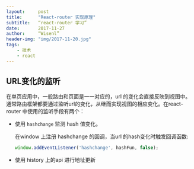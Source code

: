 ```yaml
---
layout:     post
title:      "React-router 实现原理"
subtitle:   “react-router 学习”
date:       2017-11-27
author:     “Wisenl”
header-img: "img/2017-11-20.jpg"
tags:
    - 技术
    - react
---
```




## URL变化的监听

在单页应用中，一般路由和页面是一一对应的，url 的变化会直接反映到视图中。通常路由框架都要通过监听url的变化，从继而实现视图的相应变化。在react-router 中使用的监听手段有两个：

* 使用 `hashchange` 监测 hash 值变化。

  在window 上注册 hashchange 的回调，当url 的hash变化时触发回调函数:

  ```javascript
  window.addEventListener('hashchange', hashFun, false);
  ```

* 使用 history 上的api 进行地址更新

